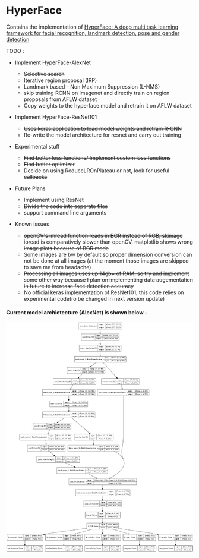 # HyperFace
Contains the implementation of [HyperFace: A deep multi task learning framework for facial recognition, landmark detection, pose and gender detection](https://arxiv.org/pdf/1603.01249.pdf)

TODO :
- Implement HyperFace-AlexNet
    - ~~Selective search~~
    - Iterative region proposal (IRP)
    - Landmark based - Non Maximum Suppression (L-NMS)
    - skip training RCNN on imagenet and directly train on region proposals from AFLW dataset
    - Copy weights to the hyperface model and retrain it on AFLW dataset

- Implement HyperFace-ResNet101
    - ~~Uses keras.application to load model weights and retrain R-CNN~~
    - Re-write the model architecture for resnet and carry out training

- Experimental stuff
    - ~~Find better loss functions/ Implement custom loss functions~~
    - ~~Find better optimizer~~
    - ~~Decide on using ReduceLROnPlateau or not, look for useful callbacks~~

- Future Plans
    - Implement using ResNet
    - ~~Divide the code into seperate files~~
    - support command line arguments

- Known issues
    - ~~openCV's imread function reads in BGR instead of RGB, skimage ioread is comparatively slower than openCV, matplotlib shows wrong image plots because of BGR mode~~
    - Some images are bw by default so proper dimension conversion can not be done at all images (at the moment those images are skipped to save me from headache)
    - ~~Processing all images uses up 14gb+ of RAM, so try and implement some other way because I plan on implementing data augementation in future to increase face detection accuracy~~
    - No official keras implementation of ResNet101, this code relies on experimental code(ro be changed in next version update)


#### Current model archietecture (AlexNet) is shown below -
![HyperFace AlexNet](https://github.com/ashishtrivedi16/HyperFace/blob/master/src/model_plots/model_HyperFace_Alexnet.png)
